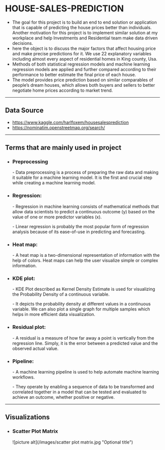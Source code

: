 # HOUSE-SALES-PREDICTION
* The goal for this project is to build an end to end solution or application that is capable of predicting the house prices better than individuals. Another motivation for this project is to implement similar solution at my workplace and help Investments and Residential team make data driven decisions.
* here the object is to discuss the major factors that affect housing price and make precise predictions for it. We use 22  explanatory variables including almost every aspect of residential homes in King county, Usa.
*  Methods of both statistical regression models and machine learning regression models are applied and further compared according to their performance to better estimate the final price of each house. 
*  The model provides price prediction based on similar comparables of people’s dream houses, which allows both buyers and sellers to better negotiate home prices according to market trend.

 - - - -
 
 ## Data Source
 * https://www.kaggle.com/harlfoxem/housesalesprediction 
 * https://nominatim.openstreetmap.org/search/  
 ---------------------------------------

## Terms that are mainly used in project
 
* ### Preprocessing
   \- Data preprocessing is a process of preparing the raw data and making it suitable for a machine learning model. It is the first and crucial step while creating a machine learning model.

* ### Regression:
   \- Regression in machine learning consists of mathematical methods that allow data scientists to predict a continuous outcome (y) based on the value of one or more predictor variables (x). 
   
   \- Linear regression is probably the most popular form of regression analysis because of its ease-of-use in predicting and forecasting.

* ### Heat map:
   \- A heat map is a two-dimensional representation of information with the help of colors. Heat maps can help the user visualize simple or complex information.

* ### KDE plot:
   \- KDE Plot described as Kernel Density Estimate is used for visualizing the Probability Density of a continuous variable. 
   
   \- It depicts the probability density at different values in a continuous variable. We can also plot a single graph for multiple samples which helps in more efficient data visualization.
   
* ### Residual plot:
   \- A residual is a measure of how far away a point is vertically from the regression line. Simply, it is the error between a predicted value and the observed actual value.
   
* ### Pipeline:
   \- A machine learning pipeline is used to help automate machine learning workflows. 
   
   \- They operate by enabling a sequence of data to be transformed and correlated together in a model that can be tested and evaluated to achieve an outcome, whether positive or negative.
   
---------------------------------------

## Visualizations 
* ### Scatter Plot Matrix
   ![picture alt](/images/scatter plot matrix.jpg "Optional title")
   

   

   
   




